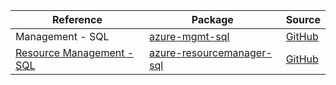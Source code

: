 | Reference | Package | Source |
|---|---|---|
|Management - SQL|[azure-mgmt-sql](https://repo1.maven.org/maven2/com/microsoft/azure/azure-mgmt-sql)|[GitHub](https://github.com/Azure/azure-sdk-for-java/blob/main/)|
|[Resource Management - SQL](resourcemanager-sql-readme.md)|[azure-resourcemanager-sql](https://repo1.maven.org/maven2/com/azure/resourcemanager/azure-resourcemanager-sql)|[GitHub](https://github.com/Azure/azure-sdk-for-java/blob/main/sdk/resourcemanager/azure-resourcemanager-sql)|
